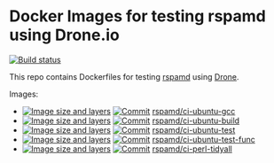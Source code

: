 # Docker Images for testing rspamd using Drone.io

[![Build status](https://ci.rspamd.com/api/badges/rspamd/rspamd-build-docker/status.svg)](https://ci.rspamd.com/rspamd/rspamd-build-docker)

This repo contains Dockerfiles for testing [rspamd](https://github.com/rspamd/rspamd) using [Drone](https://drone.io/).

Images:

* [![Image size and layers](https://images.microbadger.com/badges/image/rspamd/ci-ubuntu-gcc.svg)](https://microbadger.com/images/rspamd/ci-ubuntu-gcc)              [![Commit](https://images.microbadger.com/badges/commit/rspamd/ci-ubuntu-build.svg)](https://microbadger.com/images/rspamd/ci-ubuntu-build)          [rspamd/ci-ubuntu-gcc](https://hub.docker.com/r/rspamd/ci-ubuntu-gcc/)
* [![Image size and layers](https://images.microbadger.com/badges/image/rspamd/ci-ubuntu-build.svg)](https://microbadger.com/images/rspamd/ci-ubuntu-build)          [![Commit](https://images.microbadger.com/badges/commit/rspamd/ci-ubuntu-build.svg)](https://microbadger.com/images/rspamd/ci-ubuntu-build)          [rspamd/ci-ubuntu-build](https://hub.docker.com/r/rspamd/ci-ubuntu-build/)
* [![Image size and layers](https://images.microbadger.com/badges/image/rspamd/ci-ubuntu-test.svg)](https://microbadger.com/images/rspamd/ci-ubuntu-test)            [![Commit](https://images.microbadger.com/badges/commit/rspamd/ci-ubuntu-test.svg)](https://microbadger.com/images/rspamd/ci-ubuntu-test)            [rspamd/ci-ubuntu-test](https://hub.docker.com/r/rspamd/ci-ubuntu-test/)
* [![Image size and layers](https://images.microbadger.com/badges/image/rspamd/ci-ubuntu-test-func.svg)](https://microbadger.com/images/rspamd/ci-ubuntu-test-func)  [![Commit](https://images.microbadger.com/badges/commit/rspamd/ci-ubuntu-test-func.svg)](https://microbadger.com/images/rspamd/ci-ubuntu-test-func)  [rspamd/ci-ubuntu-test-func](https://hub.docker.com/r/rspamd/ci-ubuntu-test-func/)
* [![Image size and layers](https://images.microbadger.com/badges/image/rspamd/ci-perl-tidyall.svg)](https://microbadger.com/images/rspamd/ci-perl-tidyall)          [![Commit](https://images.microbadger.com/badges/commit/rspamd/ci-perl-tidyall.svg)](https://microbadger.com/images/rspamd/ci-perl-tidyall)          [rspamd/ci-perl-tidyall](https://hub.docker.com/r/rspamd/ci-perl-tidyall/)
